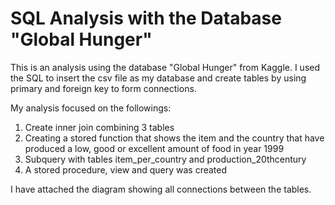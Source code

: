 # SQL Analysis with the Database "Global Hunger"

This is an analysis using the database "Global Hunger" from Kaggle.
I used the SQL to insert the csv file as my database and create tables by using primary and foreign key to form connections.

My analysis focused on the followings:
1. Create inner join combining 3 tables
2. Creating a stored function that shows the item and the country that have produced a low, good or excellent amount of food in year 1999
3. Subquery with tables item_per_country and production_20thcentury
4. A stored procedure, view and query was created

I have attached the diagram showing all connections between the tables.
